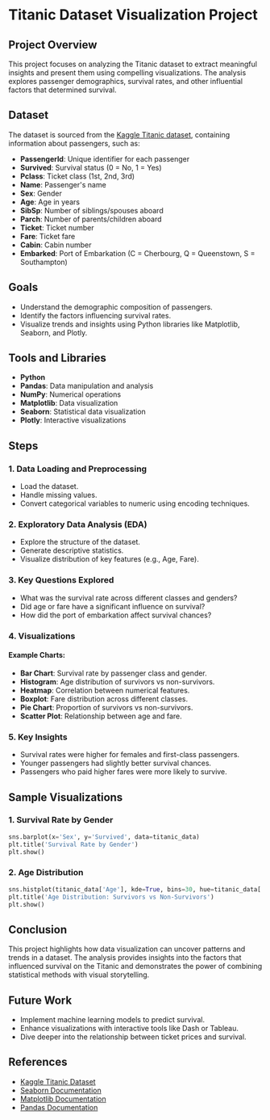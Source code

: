 # Titanic Dataset Visualization Project

## Project Overview
This project focuses on analyzing the Titanic dataset to extract meaningful insights and present them using compelling visualizations. The analysis explores passenger demographics, survival rates, and other influential factors that determined survival.

## Dataset
The dataset is sourced from the [Kaggle Titanic dataset](https://www.kaggle.com/c/titanic/data), containing information about passengers, such as:

- **PassengerId**: Unique identifier for each passenger
- **Survived**: Survival status (0 = No, 1 = Yes)
- **Pclass**: Ticket class (1st, 2nd, 3rd)
- **Name**: Passenger's name
- **Sex**: Gender
- **Age**: Age in years
- **SibSp**: Number of siblings/spouses aboard
- **Parch**: Number of parents/children aboard
- **Ticket**: Ticket number
- **Fare**: Ticket fare
- **Cabin**: Cabin number
- **Embarked**: Port of Embarkation (C = Cherbourg, Q = Queenstown, S = Southampton)

## Goals
- Understand the demographic composition of passengers.
- Identify the factors influencing survival rates.
- Visualize trends and insights using Python libraries like Matplotlib, Seaborn, and Plotly.

## Tools and Libraries
- **Python**
- **Pandas**: Data manipulation and analysis
- **NumPy**: Numerical operations
- **Matplotlib**: Data visualization
- **Seaborn**: Statistical data visualization
- **Plotly**: Interactive visualizations

## Steps

### 1. Data Loading and Preprocessing
- Load the dataset.
- Handle missing values.
- Convert categorical variables to numeric using encoding techniques.

### 2. Exploratory Data Analysis (EDA)
- Explore the structure of the dataset.
- Generate descriptive statistics.
- Visualize distribution of key features (e.g., Age, Fare).

### 3. Key Questions Explored
- What was the survival rate across different classes and genders?
- Did age or fare have a significant influence on survival?
- How did the port of embarkation affect survival chances?

### 4. Visualizations
#### Example Charts:
- **Bar Chart**: Survival rate by passenger class and gender.
- **Histogram**: Age distribution of survivors vs non-survivors.
- **Heatmap**: Correlation between numerical features.
- **Boxplot**: Fare distribution across different classes.
- **Pie Chart**: Proportion of survivors vs non-survivors.
- **Scatter Plot**: Relationship between age and fare.

### 5. Key Insights
- Survival rates were higher for females and first-class passengers.
- Younger passengers had slightly better survival chances.
- Passengers who paid higher fares were more likely to survive.

## Sample Visualizations
### 1. Survival Rate by Gender
```python
sns.barplot(x='Sex', y='Survived', data=titanic_data)
plt.title('Survival Rate by Gender')
plt.show()
```

### 2. Age Distribution
```python
sns.histplot(titanic_data['Age'], kde=True, bins=30, hue=titanic_data['Survived'])
plt.title('Age Distribution: Survivors vs Non-Survivors')
plt.show()
```

## Conclusion
This project highlights how data visualization can uncover patterns and trends in a dataset. The analysis provides insights into the factors that influenced survival on the Titanic and demonstrates the power of combining statistical methods with visual storytelling.

## Future Work
- Implement machine learning models to predict survival.
- Enhance visualizations with interactive tools like Dash or Tableau.
- Dive deeper into the relationship between ticket prices and survival.

## References
- [Kaggle Titanic Dataset](https://www.kaggle.com/c/titanic/data)
- [Seaborn Documentation](https://seaborn.pydata.org/)
- [Matplotlib Documentation](https://matplotlib.org/)
- [Pandas Documentation](https://pandas.pydata.org/)

